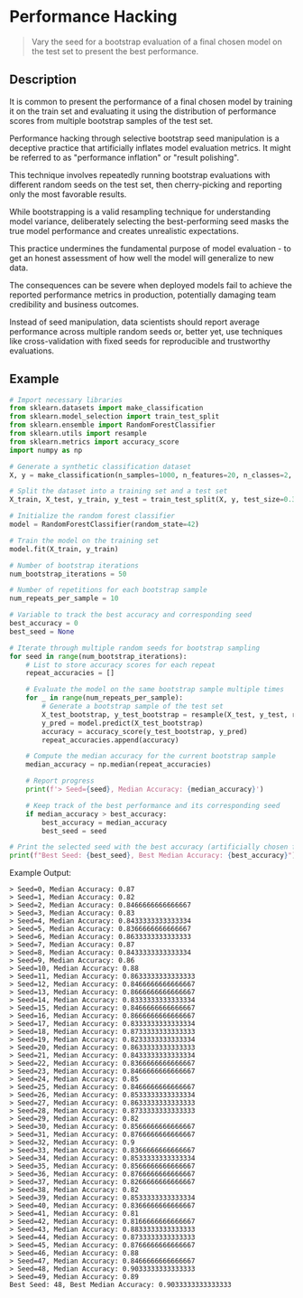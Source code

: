 # Performance Hacking

> Vary the seed for a bootstrap evaluation of a final chosen model on the test set to present the best performance.

## Description

It is common to present the performance of a final chosen model by training it on the train set and evaluating it using the distribution of performance scores from multiple bootstrap samples of the test set.

Performance hacking through selective bootstrap seed manipulation is a deceptive practice that artificially inflates model evaluation metrics. It might be referred to as "performance inflation" or "result polishing".

This technique involves repeatedly running bootstrap evaluations with different random seeds on the test set, then cherry-picking and reporting only the most favorable results.

While bootstrapping is a valid resampling technique for understanding model variance, deliberately selecting the best-performing seed masks the true model performance and creates unrealistic expectations.

This practice undermines the fundamental purpose of model evaluation - to get an honest assessment of how well the model will generalize to new data.

The consequences can be severe when deployed models fail to achieve the reported performance metrics in production, potentially damaging team credibility and business outcomes.

Instead of seed manipulation, data scientists should report average performance across multiple random seeds or, better yet, use techniques like cross-validation with fixed seeds for reproducible and trustworthy evaluations.

## Example

```python
# Import necessary libraries
from sklearn.datasets import make_classification
from sklearn.model_selection import train_test_split
from sklearn.ensemble import RandomForestClassifier
from sklearn.utils import resample
from sklearn.metrics import accuracy_score
import numpy as np

# Generate a synthetic classification dataset
X, y = make_classification(n_samples=1000, n_features=20, n_classes=2, random_state=42)

# Split the dataset into a training set and a test set
X_train, X_test, y_train, y_test = train_test_split(X, y, test_size=0.3, random_state=42)

# Initialize the random forest classifier
model = RandomForestClassifier(random_state=42)

# Train the model on the training set
model.fit(X_train, y_train)

# Number of bootstrap iterations
num_bootstrap_iterations = 50

# Number of repetitions for each bootstrap sample
num_repeats_per_sample = 10

# Variable to track the best accuracy and corresponding seed
best_accuracy = 0
best_seed = None

# Iterate through multiple random seeds for bootstrap sampling
for seed in range(num_bootstrap_iterations):
    # List to store accuracy scores for each repeat
    repeat_accuracies = []

    # Evaluate the model on the same bootstrap sample multiple times
    for _ in range(num_repeats_per_sample):
        # Generate a bootstrap sample of the test set
        X_test_bootstrap, y_test_bootstrap = resample(X_test, y_test, random_state=seed)
        y_pred = model.predict(X_test_bootstrap)
        accuracy = accuracy_score(y_test_bootstrap, y_pred)
        repeat_accuracies.append(accuracy)

    # Compute the median accuracy for the current bootstrap sample
    median_accuracy = np.median(repeat_accuracies)

    # Report progress
    print(f'> Seed={seed}, Median Accuracy: {median_accuracy}')

    # Keep track of the best performance and its corresponding seed
    if median_accuracy > best_accuracy:
        best_accuracy = median_accuracy
        best_seed = seed

# Print the selected seed with the best accuracy (artificially chosen for presentation)
print(f"Best Seed: {best_seed}, Best Median Accuracy: {best_accuracy}")
```

Example Output:

```text
> Seed=0, Median Accuracy: 0.87
> Seed=1, Median Accuracy: 0.82
> Seed=2, Median Accuracy: 0.8466666666666667
> Seed=3, Median Accuracy: 0.83
> Seed=4, Median Accuracy: 0.8433333333333334
> Seed=5, Median Accuracy: 0.8366666666666667
> Seed=6, Median Accuracy: 0.8633333333333333
> Seed=7, Median Accuracy: 0.87
> Seed=8, Median Accuracy: 0.8433333333333334
> Seed=9, Median Accuracy: 0.86
> Seed=10, Median Accuracy: 0.88
> Seed=11, Median Accuracy: 0.8633333333333333
> Seed=12, Median Accuracy: 0.8466666666666667
> Seed=13, Median Accuracy: 0.8666666666666667
> Seed=14, Median Accuracy: 0.8333333333333334
> Seed=15, Median Accuracy: 0.8466666666666667
> Seed=16, Median Accuracy: 0.8666666666666667
> Seed=17, Median Accuracy: 0.8333333333333334
> Seed=18, Median Accuracy: 0.8733333333333333
> Seed=19, Median Accuracy: 0.8233333333333334
> Seed=20, Median Accuracy: 0.8633333333333333
> Seed=21, Median Accuracy: 0.8433333333333334
> Seed=22, Median Accuracy: 0.8366666666666667
> Seed=23, Median Accuracy: 0.8466666666666667
> Seed=24, Median Accuracy: 0.85
> Seed=25, Median Accuracy: 0.8466666666666667
> Seed=26, Median Accuracy: 0.8533333333333334
> Seed=27, Median Accuracy: 0.8633333333333333
> Seed=28, Median Accuracy: 0.8733333333333333
> Seed=29, Median Accuracy: 0.82
> Seed=30, Median Accuracy: 0.8566666666666667
> Seed=31, Median Accuracy: 0.8766666666666667
> Seed=32, Median Accuracy: 0.9
> Seed=33, Median Accuracy: 0.8366666666666667
> Seed=34, Median Accuracy: 0.8533333333333334
> Seed=35, Median Accuracy: 0.8566666666666667
> Seed=36, Median Accuracy: 0.8766666666666667
> Seed=37, Median Accuracy: 0.8266666666666667
> Seed=38, Median Accuracy: 0.82
> Seed=39, Median Accuracy: 0.8533333333333334
> Seed=40, Median Accuracy: 0.8366666666666667
> Seed=41, Median Accuracy: 0.81
> Seed=42, Median Accuracy: 0.8166666666666667
> Seed=43, Median Accuracy: 0.8833333333333333
> Seed=44, Median Accuracy: 0.8733333333333333
> Seed=45, Median Accuracy: 0.8766666666666667
> Seed=46, Median Accuracy: 0.88
> Seed=47, Median Accuracy: 0.8466666666666667
> Seed=48, Median Accuracy: 0.9033333333333333
> Seed=49, Median Accuracy: 0.89
Best Seed: 48, Best Median Accuracy: 0.9033333333333333
```